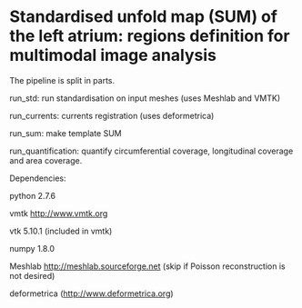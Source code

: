 
# Standardised unfold map (SUM) of the left atrium: regions definition for multimodal image analysis

The pipeline is split in parts.

run_std:              run standardisation on input meshes (uses Meshlab and VMTK)
                       
run_currents:         currents registration  (uses deformetrica)
                       
run_sum:              make template SUM

run_quantification:   quantify circumferential coverage, longitudinal coverage and area coverage.


Dependencies:

python 2.7.6

vmtk http://www.vmtk.org

vtk 5.10.1 (included in vmtk)

numpy 1.8.0

Meshlab http://meshlab.sourceforge.net (skip if Poisson reconstruction is not desired)

deformetrica (http://www.deformetrica.org)


